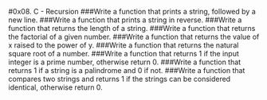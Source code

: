 #0x08. C - Recursion
###Write a function that prints a string, followed by a new line.
###Write a function that prints a string in reverse.
###Write a function that returns the length of a string.
###Write a function that returns the factorial of a given number.
###Write a function that returns the value of x raised to the power of y.
###Write a function that returns the natural square root of a number.
###Write a function that returns 1 if the input integer is a prime number, otherwise return 0.
###Write a function that returns 1 if a string is a palindrome and 0 if not.
###Write a function that compares two strings and returns 1 if the strings can be considered identical, otherwise return 0.
